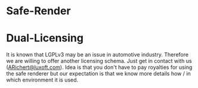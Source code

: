# Safe-Render

# Dual-Licensing
It is known that LGPLv3 may be an issue in automotive industry. Therefore we are willing to offer another licensing schema. Just get in contact with us (ARichert@luxoft.com). Idea is that you don't have to pay royalties for using the safe renderer but our expectation is that we know more details how / in which environment it is used.
